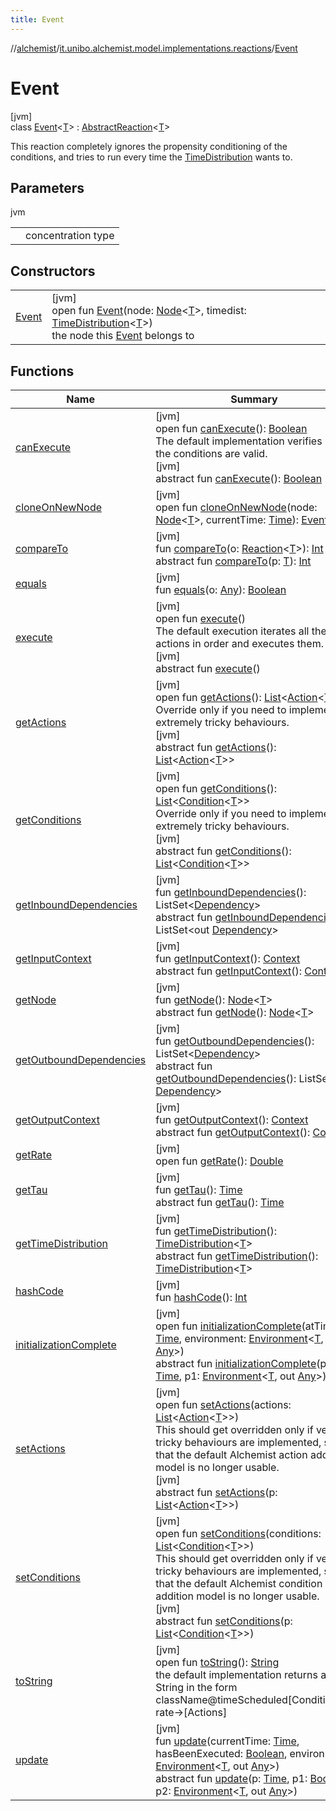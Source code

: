 ```yaml
---
title: Event
---
```

//[alchemist](../../../index.html)/[it.unibo.alchemist.model.implementations.reactions](../index.html)/[Event](index.html)



# Event



[jvm]\
class [Event](index.html)<[T](index.html)> : [AbstractReaction](../-abstract-reaction/index.html)<[T](../../it.unibo.alchemist.model.implementations.layers/-uniform-layer/index.html)> 

This reaction completely ignores the propensity conditioning of the conditions, and tries to run every time the [TimeDistribution](../../it.unibo.alchemist.model.interfaces/-time-distribution/index.html) wants to.



## Parameters


jvm

| | |
|---|---|
| <T> | concentration type |



## Constructors


| | |
|---|---|
| [Event](-event.html) | [jvm]<br>open fun [Event](-event.html)(node: [Node](../../it.unibo.alchemist.model.interfaces/-node/index.html)<[T](../../it.unibo.alchemist.model.implementations.layers/-uniform-layer/index.html)>, timedist: [TimeDistribution](../../it.unibo.alchemist.model.interfaces/-time-distribution/index.html)<[T](../../it.unibo.alchemist.model.implementations.layers/-uniform-layer/index.html)>)<br>the node this [Event](index.html) belongs to |


## Functions


| Name | Summary |
|---|---|
| [canExecute](../-abstract-reaction/can-execute.html) | [jvm]<br>open fun [canExecute](../-abstract-reaction/can-execute.html)(): [Boolean](https://kotlinlang.org/api/latest/jvm/stdlib/kotlin/-boolean/index.html)<br>The default implementation verifies if all the conditions are valid.<br>[jvm]<br>abstract fun [canExecute](../../it.unibo.alchemist.model.interfaces/-reaction/can-execute.html)(): [Boolean](https://kotlinlang.org/api/latest/jvm/stdlib/kotlin/-boolean/index.html) |
| [cloneOnNewNode](clone-on-new-node.html) | [jvm]<br>open fun [cloneOnNewNode](clone-on-new-node.html)(node: [Node](../../it.unibo.alchemist.model.interfaces/-node/index.html)<[T](../../it.unibo.alchemist.model.implementations.layers/-uniform-layer/index.html)>, currentTime: [Time](../../it.unibo.alchemist.model.interfaces/-time/index.html)): [Event](index.html)<[T](../../it.unibo.alchemist.model.implementations.layers/-uniform-layer/index.html)> |
| [compareTo](../-abstract-reaction/compare-to.html) | [jvm]<br>fun [compareTo](../-abstract-reaction/compare-to.html)(o: [Reaction](../../it.unibo.alchemist.model.interfaces/-reaction/index.html)<[T](../../it.unibo.alchemist.model.implementations.layers/-uniform-layer/index.html)>): [Int](https://kotlinlang.org/api/latest/jvm/stdlib/kotlin/-int/index.html)<br>abstract fun [compareTo](../../it.unibo.alchemist.model.interfaces/-g-p-s-point/index.html#-1554281679%2FFunctions%2F-134779887)(p: [T](../../it.unibo.alchemist.model.implementations.layers/-uniform-layer/index.html)): [Int](https://kotlinlang.org/api/latest/jvm/stdlib/kotlin/-int/index.html) |
| [equals](../-abstract-reaction/equals.html) | [jvm]<br>fun [equals](../-abstract-reaction/equals.html)(o: [Any](https://kotlinlang.org/api/latest/jvm/stdlib/kotlin/-any/index.html)): [Boolean](https://kotlinlang.org/api/latest/jvm/stdlib/kotlin/-boolean/index.html) |
| [execute](../-abstract-reaction/execute.html) | [jvm]<br>open fun [execute](../-abstract-reaction/execute.html)()<br>The default execution iterates all the actions in order and executes them.<br>[jvm]<br>abstract fun [execute](../../it.unibo.alchemist.model.interfaces/-reaction/execute.html)() |
| [getActions](../-navigation-prioritised-steering-with-physics/index.html#13515737%2FFunctions%2F-134779887) | [jvm]<br>open fun [getActions](../-navigation-prioritised-steering-with-physics/index.html#13515737%2FFunctions%2F-134779887)(): [List](https://docs.oracle.com/javase/8/docs/api/java/util/List.html)<[Action](../../it.unibo.alchemist.model.interfaces/-action/index.html)<[T](../../it.unibo.alchemist.model.implementations.layers/-uniform-layer/index.html)>><br>Override only if you need to implement extremely tricky behaviours.<br>[jvm]<br>abstract fun [getActions](../../it.unibo.alchemist.model.interfaces/-reaction/get-actions.html)(): [List](https://docs.oracle.com/javase/8/docs/api/java/util/List.html)<[Action](../../it.unibo.alchemist.model.interfaces/-action/index.html)<[T](../../it.unibo.alchemist.model.implementations.layers/-uniform-layer/index.html)>> |
| [getConditions](../-navigation-prioritised-steering-with-physics/index.html#-184159508%2FFunctions%2F-134779887) | [jvm]<br>open fun [getConditions](../-navigation-prioritised-steering-with-physics/index.html#-184159508%2FFunctions%2F-134779887)(): [List](https://docs.oracle.com/javase/8/docs/api/java/util/List.html)<[Condition](../../it.unibo.alchemist.model.interfaces/-condition/index.html)<[T](../../it.unibo.alchemist.model.implementations.layers/-uniform-layer/index.html)>><br>Override only if you need to implement extremely tricky behaviours.<br>[jvm]<br>abstract fun [getConditions](../../it.unibo.alchemist.model.interfaces/-reaction/get-conditions.html)(): [List](https://docs.oracle.com/javase/8/docs/api/java/util/List.html)<[Condition](../../it.unibo.alchemist.model.interfaces/-condition/index.html)<[T](../../it.unibo.alchemist.model.implementations.layers/-uniform-layer/index.html)>> |
| [getInboundDependencies](../-abstract-reaction/get-inbound-dependencies.html) | [jvm]<br>fun [getInboundDependencies](../-abstract-reaction/get-inbound-dependencies.html)(): ListSet<[Dependency](../../it.unibo.alchemist.model.interfaces/-dependency/index.html)><br>abstract fun [getInboundDependencies](../../it.unibo.alchemist.model.interfaces/-reaction/get-inbound-dependencies.html)(): ListSet<out [Dependency](../../it.unibo.alchemist.model.interfaces/-dependency/index.html)> |
| [getInputContext](../-abstract-reaction/get-input-context.html) | [jvm]<br>fun [getInputContext](../-abstract-reaction/get-input-context.html)(): [Context](../../it.unibo.alchemist.model.interfaces/-context/index.html)<br>abstract fun [getInputContext](../../it.unibo.alchemist.model.interfaces/-reaction/get-input-context.html)(): [Context](../../it.unibo.alchemist.model.interfaces/-context/index.html) |
| [getNode](../-navigation-prioritised-steering-with-physics/index.html#-1244046302%2FFunctions%2F-134779887) | [jvm]<br>fun [getNode](../-navigation-prioritised-steering-with-physics/index.html#-1244046302%2FFunctions%2F-134779887)(): [Node](../../it.unibo.alchemist.model.interfaces/-node/index.html)<[T](../../it.unibo.alchemist.model.implementations.layers/-uniform-layer/index.html)><br>abstract fun [getNode](../../it.unibo.alchemist.model.interfaces/-reaction/get-node.html)(): [Node](../../it.unibo.alchemist.model.interfaces/-node/index.html)<[T](../../it.unibo.alchemist.model.implementations.layers/-uniform-layer/index.html)> |
| [getOutboundDependencies](../-abstract-reaction/get-outbound-dependencies.html) | [jvm]<br>fun [getOutboundDependencies](../-abstract-reaction/get-outbound-dependencies.html)(): ListSet<[Dependency](../../it.unibo.alchemist.model.interfaces/-dependency/index.html)><br>abstract fun [getOutboundDependencies](../../it.unibo.alchemist.model.interfaces/-reaction/get-outbound-dependencies.html)(): ListSet<out [Dependency](../../it.unibo.alchemist.model.interfaces/-dependency/index.html)> |
| [getOutputContext](../-abstract-reaction/get-output-context.html) | [jvm]<br>fun [getOutputContext](../-abstract-reaction/get-output-context.html)(): [Context](../../it.unibo.alchemist.model.interfaces/-context/index.html)<br>abstract fun [getOutputContext](../../it.unibo.alchemist.model.interfaces/-reaction/get-output-context.html)(): [Context](../../it.unibo.alchemist.model.interfaces/-context/index.html) |
| [getRate](get-rate.html) | [jvm]<br>open fun [getRate](get-rate.html)(): [Double](https://kotlinlang.org/api/latest/jvm/stdlib/kotlin/-double/index.html) |
| [getTau](../-abstract-reaction/get-tau.html) | [jvm]<br>fun [getTau](../-abstract-reaction/get-tau.html)(): [Time](../../it.unibo.alchemist.model.interfaces/-time/index.html)<br>abstract fun [getTau](../../it.unibo.alchemist.model.interfaces/-reaction/get-tau.html)(): [Time](../../it.unibo.alchemist.model.interfaces/-time/index.html) |
| [getTimeDistribution](../-navigation-prioritised-steering-with-physics/index.html#2053953683%2FFunctions%2F-134779887) | [jvm]<br>fun [getTimeDistribution](../-navigation-prioritised-steering-with-physics/index.html#2053953683%2FFunctions%2F-134779887)(): [TimeDistribution](../../it.unibo.alchemist.model.interfaces/-time-distribution/index.html)<[T](../../it.unibo.alchemist.model.implementations.layers/-uniform-layer/index.html)><br>abstract fun [getTimeDistribution](../../it.unibo.alchemist.model.interfaces/-reaction/get-time-distribution.html)(): [TimeDistribution](../../it.unibo.alchemist.model.interfaces/-time-distribution/index.html)<[T](../../it.unibo.alchemist.model.implementations.layers/-uniform-layer/index.html)> |
| [hashCode](../-abstract-reaction/hash-code.html) | [jvm]<br>fun [hashCode](../-abstract-reaction/hash-code.html)(): [Int](https://kotlinlang.org/api/latest/jvm/stdlib/kotlin/-int/index.html) |
| [initializationComplete](../-abstract-reaction/initialization-complete.html) | [jvm]<br>open fun [initializationComplete](../-abstract-reaction/initialization-complete.html)(atTime: [Time](../../it.unibo.alchemist.model.interfaces/-time/index.html), environment: [Environment](../../it.unibo.alchemist.model.interfaces/-environment/index.html)<[T](../../it.unibo.alchemist.model.implementations.layers/-uniform-layer/index.html), out [Any](https://kotlinlang.org/api/latest/jvm/stdlib/kotlin/-any/index.html)>)<br>abstract fun [initializationComplete](../../it.unibo.alchemist.model.interfaces/-reaction/initialization-complete.html)(p: [Time](../../it.unibo.alchemist.model.interfaces/-time/index.html), p1: [Environment](../../it.unibo.alchemist.model.interfaces/-environment/index.html)<[T](../../it.unibo.alchemist.model.implementations.layers/-uniform-layer/index.html), out [Any](https://kotlinlang.org/api/latest/jvm/stdlib/kotlin/-any/index.html)>) |
| [setActions](../-s-a-p-e-r-e-gradient/index.html#2022331282%2FFunctions%2F-134779887) | [jvm]<br>open fun [setActions](../-s-a-p-e-r-e-gradient/index.html#2022331282%2FFunctions%2F-134779887)(actions: [List](https://docs.oracle.com/javase/8/docs/api/java/util/List.html)<[Action](../../it.unibo.alchemist.model.interfaces/-action/index.html)<[T](../../it.unibo.alchemist.model.implementations.layers/-uniform-layer/index.html)>>)<br>This should get overridden only if very tricky behaviours are implemented, such that the default Alchemist action addition model is no longer usable.<br>[jvm]<br>abstract fun [setActions](../../it.unibo.alchemist.model.interfaces/-reaction/set-actions.html)(p: [List](https://docs.oracle.com/javase/8/docs/api/java/util/List.html)<[Action](../../it.unibo.alchemist.model.interfaces/-action/index.html)<[T](../../it.unibo.alchemist.model.implementations.layers/-uniform-layer/index.html)>>) |
| [setConditions](../-s-a-p-e-r-e-gradient/index.html#1708622090%2FFunctions%2F-134779887) | [jvm]<br>open fun [setConditions](../-s-a-p-e-r-e-gradient/index.html#1708622090%2FFunctions%2F-134779887)(conditions: [List](https://docs.oracle.com/javase/8/docs/api/java/util/List.html)<[Condition](../../it.unibo.alchemist.model.interfaces/-condition/index.html)<[T](../../it.unibo.alchemist.model.implementations.layers/-uniform-layer/index.html)>>)<br>This should get overridden only if very tricky behaviours are implemented, such that the default Alchemist condition addition model is no longer usable.<br>[jvm]<br>abstract fun [setConditions](../../it.unibo.alchemist.model.interfaces/-reaction/set-conditions.html)(p: [List](https://docs.oracle.com/javase/8/docs/api/java/util/List.html)<[Condition](../../it.unibo.alchemist.model.interfaces/-condition/index.html)<[T](../../it.unibo.alchemist.model.implementations.layers/-uniform-layer/index.html)>>) |
| [toString](../-abstract-reaction/to-string.html) | [jvm]<br>open fun [toString](../-abstract-reaction/to-string.html)(): [String](https://docs.oracle.com/javase/8/docs/api/java/lang/String.html)<br>the default implementation returns a String in the form className@timeScheduled[Conditions]-rate->[Actions] |
| [update](../-abstract-reaction/update.html) | [jvm]<br>fun [update](../-abstract-reaction/update.html)(currentTime: [Time](../../it.unibo.alchemist.model.interfaces/-time/index.html), hasBeenExecuted: [Boolean](https://kotlinlang.org/api/latest/jvm/stdlib/kotlin/-boolean/index.html), environment: [Environment](../../it.unibo.alchemist.model.interfaces/-environment/index.html)<[T](../../it.unibo.alchemist.model.implementations.layers/-uniform-layer/index.html), out [Any](https://kotlinlang.org/api/latest/jvm/stdlib/kotlin/-any/index.html)>)<br>abstract fun [update](../../it.unibo.alchemist.model.interfaces/-reaction/update.html)(p: [Time](../../it.unibo.alchemist.model.interfaces/-time/index.html), p1: [Boolean](https://kotlinlang.org/api/latest/jvm/stdlib/kotlin/-boolean/index.html), p2: [Environment](../../it.unibo.alchemist.model.interfaces/-environment/index.html)<[T](../../it.unibo.alchemist.model.implementations.layers/-uniform-layer/index.html), out [Any](https://kotlinlang.org/api/latest/jvm/stdlib/kotlin/-any/index.html)>) |

